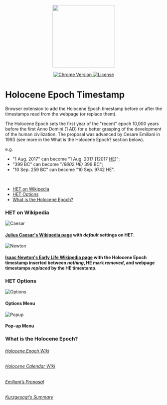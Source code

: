 <p align="center">
    <img src="https://raw.githubusercontent.com/caveljan/holocene-timestamp/master/readme-source/logo.png" height="200px">
</p>


<p align="center">
    <a href="https://chrome.google.com/webstore/detail/holocene-epoch-addverter/fbdlbdcmaglfifdihlihdpnnnidnippp">
        <img src="https://img.shields.io/badge/chrome-1.0.3-blue.svg?colorB=004F91&style=for-the-badge" alt="Chrome Version">
    </a>
    <a href="https://github.com/caveljan/holocene-timestamp/blob/master/LICENSE">
        <img src="https://img.shields.io/badge/license-GPL%E2%80%933.0-blue.svg?colorB=492356&style=for-the-badge" alt="License">
    </a>
</p>



# Holocene Epoch Timestamp

Browser extension to add the Holocene Epoch timestamp before or after the timestamps read from the webpage (or replace them).

The Holocene Epoch sets the first year of the "recent" epoch 10,000 years before the first Anno Domini (1 AD) for a better grasping of the development of the human civilization. The proposal was advanced by Cesare Emiliani in 1993 (see more in the What is the Holocene Epoch? section below).

e.g.
- "1 Aug. 2017" can become "1 Aug. 2017 [12017 [HE](https://en.wikipedia.org/wiki/Holocene_calendar)]";
- "399 BC" can become "*/9602 HE/* 399 BC";
- "10 Sep. 259 BC" can become "10 Sep. 9742 HE".


<br>


+ [HET on Wikipedia](#hea-on-wikipedia)
+ [HET Options](#hea-options)
+ [What is the Holocene Epoch?](#what-is-the-holocene-epoch?)



### HET on Wikipedia

![Caesar](https://raw.githubusercontent.com/caveljan/holocene-timestamp/master/readme-source/caesar.jpg)
#### [Julius Caesar's Wikipedia page](https://en.wikipedia.org/wiki/Julius_Caesar) with *default* settings on HET.


![Newton](https://raw.githubusercontent.com/caveljan/holocene-timestamp/master/readme-source/newton.jpg)
#### [Isaac Newton's Early Life Wikipedia page](https://en.wikipedia.org/wiki/Early_life_of_Isaac_Newton) with the Holocene Epoch timestamp inserted between *nothing*, HE mark *removed*, and webpage timestamps *replaced* by the HE timestamp.



### HET Options

![Options](https://raw.githubusercontent.com/caveljan/holocene-timestamp/master/readme-source/options.gif)
#### Options Menu

![Popup](https://raw.githubusercontent.com/caveljan/holocene-timestamp/master/readme-source/popup.png)
#### Pop-up Menu



### What is the Holocene Epoch?
###### [Holocene Epoch Wiki](https://en.wikipedia.org/wiki/Holocene)
###### [Holocene Calendar Wiki](https://en.wikipedia.org/wiki/Holocene_calendar)
###### [Emiliani’s Proposal](https://github.com/caveljan/holocene-timestamp/blob/master/HEA-Chrome/development/emiliani/emilianisproposal.pdf)
###### [Kurzgesagt’s Summary](https://www.youtube.com/watch?v=czgOWmtGVGs)
